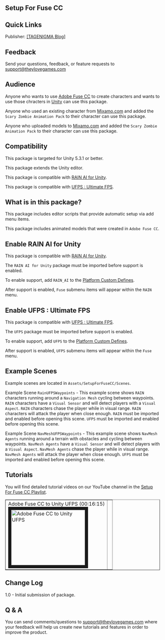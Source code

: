 Setup For Fuse CC
-----------------

Quick Links
-----------

Publisher: <a target=_blank href="http://tagenigma.com/blog">[TAGENIGMA Blog]</a>


Feedback
--------

Send your questions, feedback, or feature requests to [support@theylovegames.com](mailto:support@theylovegames.com)


Audience
--------

Anyone who wants to use [Adobe Fuse CC](http://www.adobe.com/products/fuse.html) to create characters and wants to use those chracters in [Unity](http://unity3d.com/) can use this package.

Anyone who used an existing character from [Mixamo.com](http://mixamo.com) and added the `Scary Zombie Animation Pack` to their character can use this package.

Anyone who uploaded models to [Mixamo.com](http://mixamo.com) and added the `Scary Zombie Animation Pack` to their character can use this package.


Compatibility
-------------

This package is targeted for Unity 5.3.1 or better.

This package extends the Unity editor.

This package is compatible with [RAIN AI for Unity](https://www.assetstore.unity3d.com/en/#!/content/23569). 

This package is compatible with [UFPS : Ultimate FPS](https://www.assetstore.unity3d.com/en/#!/content/2943).


What is in this package?
------------------------

This package includes editor scripts that provide automatic setup via add menu items.

This package includes animated models that were created in `Adobe Fuse CC`.


Enable RAIN AI for Unity
------------------------

This package is compatible with [RAIN AI for Unity](https://www.assetstore.unity3d.com/en/#!/content/23569). 

The `RAIN AI for Unity` package must be imported before support is enabled.

To enable support, add `RAIN_AI` to the [Platform Custom Defines](http://docs.unity3d.com/Manual/PlatformDependentCompilation.html).

After support is enabled, `Fuse` submenu items will appear within the `RAIN` menu.


Enable UFPS : Ultimate FPS
--------------------------

This package is compatible with [UFPS : Ultimate FPS](https://www.assetstore.unity3d.com/en/#!/content/2943).

The `UFPS` package must be imported before support is enabled.

To enable support, add `UFPS` to the [Platform Custom Defines](http://docs.unity3d.com/Manual/PlatformDependentCompilation.html).

After support is enabled, `UFPS` submenu items will appear within the `Fuse` menu.


Example Scenes
--------------

Example scenes are located in `Assets/SetupForFuseCC/Scenes`.

Example Scene `RainUFPSWaypoints` - This example scene shows `RAIN` characters running around a `Navigation Mesh` cycling between waypoints. `RAIN` characters have a `Visual Sensor` and will detect players with a `Visual Aspect`. `RAIN` characters chase the player while in visual range. `RAIN` characters will attack the player when close enough. `RAIN` must be imported and enabled before opening this scene. `UFPS` must be imported and enabled before opening this scene.

Example Scene `NavMeshUFPSWaypoints` - This example scene shows `NavMesh Agents`  running around a terrain with obstacles and cycling between waypoints. `NavMesh Agents` have a `Visual Sensor` and will detect players with a `Visual Aspect`. `NavMesh Agents` chase the player while in visual range. `NavMesh Agents` will attack the player when close enough. `UFPS` must be imported and enabled before opening this scene.


Tutorials
---------

You will find detailed tutorial videos on our YouTube channel in the [Setup For Fuse CC Playlist](https://www.youtube.com/playlist?list=PL4mjXeDqRBMSgTOKGb8jpQ0tjgMV53VvN).

<table border=1>
 <tr>
 <td>Adobe Fuse CC to Unity UFPS (00:16:15)<br/>
<a href="http://www.youtube.com/watch?feature=player_embedded&v=L9MCGwRTlbY" target="_blank">
<img src="http://img.youtube.com/vi/L9MCGwRTlbY/0.jpg" alt="Adobe Fuse CC to Unity UFPS" width="240" height="180" border="10" /></a></td>
 <td></td>
 </tr>
</table>


Change Log
----------

1.0 - Initial submission of package.


Q & A
-----

You can send comments/questions to support@theylovegames.com where your feedback will help us create new tutorials and features in order to improve the product.
